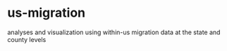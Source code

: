 # us-migration
analyses and visualization using within-us migration data at the state and county levels
